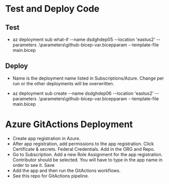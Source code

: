 # Test and Deploy Code

## Test

- az deployment sub what-if --name dsdghdep05 --location 'eastus2' --parameters .\parameters\github-bicep-var.bicepparam --template-file main.bicep

## Deploy

- Name is the deployment name listed in Subscriptions/Azure. Change per run or the other deployments will be overwritten.

- az deployment sub create --name dsdghdep06 --location 'eastus2' --parameters .\parameters\github-bicep-var.bicepparam --template-file main.bicep

# Azure GitActions Deployment

- Create app registration in Azure.
- After app registration, add permissions to the app registration. Click Certificate & secrets. Federal Credentials. Add in the ORG and Repo.
- Go to Subscription. Add a new Role Assignment for the app registration. Contributor should be selected. You will have to type in the app name in order to see it. Save
- Add the app and then run the GitActions workflows.
- See this repo for GitActions pipeline.